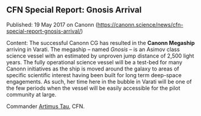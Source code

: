 ## CFN Special Report: Gnosis Arrival

Published: 19 May 2017 on Canonn (https://canonn.science/news/cfn-special-report-gnosis-arrival/)

Content: The successful Canonn CG has resulted in the **Canonn Megaship** arriving in Varati.  The megaship – named *Gnosis* – is an Asimov class science vessel with an estimated by unproven jump distance of 2,500 light years.  The fully operational science vessel will be a test-bed for many Canonn initiatives as the ship is moved around the galaxy to areas of specific scientific interest having been built for long term deep-space engagements. As such, her time here in the bubble in Varati will be one of the few periods when the vessel will be easily accessible for the pilot community at large.

Commander [Artimus Tau](/user/artimustau/), CFN.